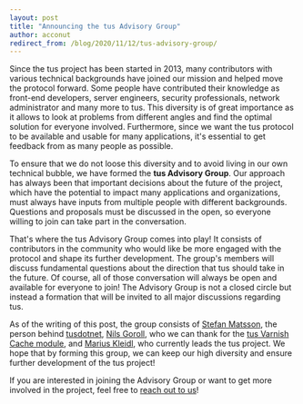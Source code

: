 ```yaml
---
layout: post
title: "Announcing the tus Advisory Group"
author: acconut
redirect_from: /blog/2020/11/12/tus-advisory-group/
---
```


Since the tus project has been started in 2013, many contributors with various technical backgrounds have joined our mission and helped move the protocol forward. Some people have contributed their knowledge as front-end developers, server engineers, security professionals, network administrator and many more to tus. This diversity is of great importance as it allows to look at problems from different angles and find the optimal solution for everyone involved. Furthermore, since we want the tus protocol to be available and usable for many applications, it's essential to get feedback from as many people as possible.

To ensure that we do not loose this diversity and to avoid living in our own technical bubble, we have formed the **tus Advisory Group**. Our approach has always been that important decisions about the future of the project, which have the potential to impact many applications and organizations, must always have inputs from multiple people with different backgrounds. Questions and proposals must be discussed in the open, so everyone willing to join can take part in the conversation.

That's where the tus Advisory Group comes into play! It consists of contributors in the community who would like be more engaged with the protocol and shape its further development. The group's members will discuss fundamental questions about the direction that tus should take in the future. Of course, all of those conversation will always be open and available for everyone to join! The Advisory Group is not a closed circle but instead a formation that will be invited to all major discussions regarding tus.

As of the writing of this post, the group consists of [Stefan Matsson](https://github.com/smatsson), the person behind [tusdotnet](https://github.com/tusdotnet/tusdotnet), [Nils Goroll](https://github.com/nigoroll), who we can thank for the [tus Varnish Cache module](https://code.uplex.de/uplex-varnish/libvmod-tus), and [Marius Kleidl](https://github.com/Acconut), who currently leads the tus project. We hope that by forming this group, we can keep our high diversity and ensure further development of the tus project!

If you are interested in joining the Advisory Group or want to get more involved in the project, feel free to [reach out to us](/support.html)!
